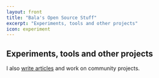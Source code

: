 ```yaml
---
layout: front
title: "Bala's Open Source Stuff"
excerpt: "Experiments, tools and other projects"
icon: experiment
---
```


## Experiments, tools and other projects

I also [write articles](https://srbala.github.io/blog/) and work on community projects.
